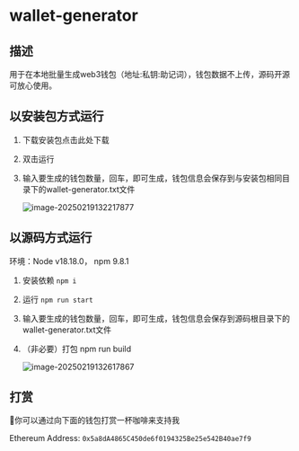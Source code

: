 # wallet-generator

## 描述

用于在本地批量生成web3钱包（地址:私钥:助记词），钱包数据不上传，源码开源可放心使用。

## 以安装包方式运行

1. 下载安装包点击此处下载

2. 双击运行

3. 输入要生成的钱包数量，回车，即可生成，钱包信息会保存到与安装包相同目录下的wallet-generator.txt文件

   ![image-20250219132217877](C:\Users\1\Desktop\wallet-generator\1.png)

## 以源码方式运行

环境：Node v18.18.0， npm 9.8.1

1. 安装依赖 `npm i`

2. 运行 `npm run start`

3. 输入要生成的钱包数量，回车，即可生成，钱包信息会保存到源码根目录下的wallet-generator.txt文件

4. （非必要）打包 npm run build

   ![image-20250219132617867](C:\Users\1\Desktop\wallet-generator\2.png)

## 打赏

🙌你可以通过向下面的钱包打赏一杯咖啡来支持我

Ethereum Address: `0x5a8dA4865C450de6f0194325Be25e542B40ae7f9`